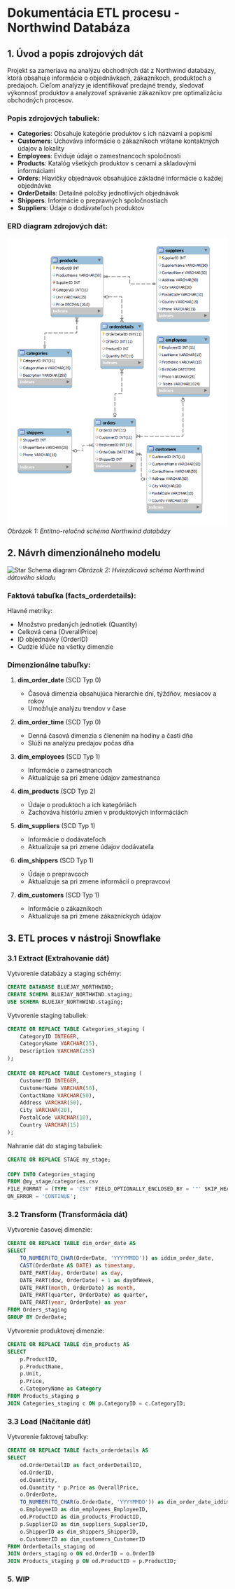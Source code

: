 # Dokumentácia ETL procesu - Northwind Databáza

## 1. Úvod a popis zdrojových dát

Projekt sa zameriava na analýzu obchodných dát z Northwind databázy, ktorá obsahuje informácie o objednávkach, zákazníkoch, produktoch a predajoch. Cieľom analýzy je identifikovať predajné trendy, sledovať výkonnosť produktov a analyzovať správanie zákazníkov pre optimalizáciu obchodných procesov.

### Popis zdrojových tabuliek:

- **Categories**: Obsahuje kategórie produktov s ich názvami a popismi
- **Customers**: Uchováva informácie o zákazníkoch vrátane kontaktných údajov a lokality
- **Employees**: Eviduje údaje o zamestnancoch spoločnosti
- **Products**: Katalóg všetkých produktov s cenami a skladovými informáciami
- **Orders**: Hlavičky objednávok obsahujúce základné informácie o každej objednávke
- **OrderDetails**: Detailné položky jednotlivých objednávok
- **Shippers**: Informácie o prepravných spoločnostiach
- **Suppliers**: Údaje o dodávateľoch produktov

### ERD diagram zdrojových dát:

![ERD diagram zdrojovej databázy](erd_schema.png)
*Obrázok 1: Entitno-relačná schéma Northwind databázy*

## 2. Návrh dimenzionálneho modelu

![Star Schema diagram](obrazok2.png)
*Obrázok 2: Hviezdicová schéma Northwind dátového skladu*

### Faktová tabuľka (facts_orderdetails):

Hlavné metriky:
- Množstvo predaných jednotiek (Quantity)
- Celková cena (OverallPrice)
- ID objednávky (OrderID)
- Cudzie kľúče na všetky dimenzie

### Dimenzionálne tabuľky:

1. **dim_order_date** (SCD Typ 0)
   - Časová dimenzia obsahujúca hierarchie dní, týždňov, mesiacov a rokov
   - Umožňuje analýzu trendov v čase

2. **dim_order_time** (SCD Typ 0)
   - Denná časová dimenzia s členením na hodiny a časti dňa
   - Slúži na analýzu predajov počas dňa

3. **dim_employees** (SCD Typ 1)
   - Informácie o zamestnancoch
   - Aktualizuje sa pri zmene údajov zamestnanca

4. **dim_products** (SCD Typ 2)
   - Údaje o produktoch a ich kategóriách
   - Zachováva históriu zmien v produktových informáciách

5. **dim_suppliers** (SCD Typ 1)
   - Informácie o dodávateľoch
   - Aktualizuje sa pri zmene údajov dodávateľa

6. **dim_shippers** (SCD Typ 1)
   - Údaje o prepravcoch
   - Aktualizuje sa pri zmene informácií o prepravcovi

7. **dim_customers** (SCD Typ 1)
   - Informácie o zákazníkoch
   - Aktualizuje sa pri zmene zákazníckych údajov

## 3. ETL proces v nástroji Snowflake

### 3.1 Extract (Extrahovanie dát)

Vytvorenie databázy a staging schémy:

```sql
CREATE DATABASE BLUEJAY_NORTHWIND;
CREATE SCHEMA BLUEJAY_NORTHWIND.staging;
USE SCHEMA BLUEJAY_NORTHWIND.staging;
```

Vytvorenie staging tabuliek:

```sql
CREATE OR REPLACE TABLE Categories_staging (
    CategoryID INTEGER,
    CategoryName VARCHAR(25),
    Description VARCHAR(255)
);

CREATE OR REPLACE TABLE Customers_staging (
    CustomerID INTEGER,
    CustomerName VARCHAR(50),
    ContactName VARCHAR(50),
    Address VARCHAR(50),
    City VARCHAR(20),
    PostalCode VARCHAR(10),
    Country VARCHAR(15)
);
```

Nahranie dát do staging tabuliek:

```sql
CREATE OR REPLACE STAGE my_stage;

COPY INTO Categories_staging
FROM @my_stage/categories.csv
FILE_FORMAT = (TYPE = 'CSV' FIELD_OPTIONALLY_ENCLOSED_BY = '"' SKIP_HEADER = 1)
ON_ERROR = 'CONTINUE';
```

### 3.2 Transform (Transformácia dát)

Vytvorenie časovej dimenzie:

```sql
CREATE OR REPLACE TABLE dim_order_date AS
SELECT
    TO_NUMBER(TO_CHAR(OrderDate, 'YYYYMMDD')) as iddim_order_date,
    CAST(OrderDate AS DATE) as timestamp,
    DATE_PART(day, OrderDate) as day,
    DATE_PART(dow, OrderDate) + 1 as dayOfWeek,
    DATE_PART(month, OrderDate) as month,
    DATE_PART(quarter, OrderDate) as quarter,
    DATE_PART(year, OrderDate) as year
FROM Orders_staging
GROUP BY OrderDate;
```

Vytvorenie produktovej dimenzie:

```sql
CREATE OR REPLACE TABLE dim_products AS
SELECT 
    p.ProductID,
    p.ProductName,
    p.Unit,
    p.Price,
    c.CategoryName as Category
FROM Products_staging p
JOIN Categories_staging c ON p.CategoryID = c.CategoryID;
```

### 3.3 Load (Načítanie dát)

Vytvorenie faktovej tabuľky:

```sql
CREATE OR REPLACE TABLE facts_orderdetails AS
SELECT 
    od.OrderDetailID as fact_orderDetailID,
    od.OrderID,
    od.Quantity,
    od.Quantity * p.Price as OverallPrice,
    o.OrderDate,
    TO_NUMBER(TO_CHAR(o.OrderDate, 'YYYYMMDD')) as dim_order_date_iddim_order_date,
    o.EmployeeID as dim_employees_EmployeeID,
    od.ProductID as dim_products_ProductID,
    p.SupplierID as dim_suppliers_SupplierID,
    o.ShipperID as dim_shippers_ShipperID,
    o.CustomerID as dim_customers_CustomerID
FROM OrderDetails_staging od
JOIN Orders_staging o ON od.OrderID = o.OrderID
JOIN Products_staging p ON od.ProductID = p.ProductID;
```

### 5. WIP
